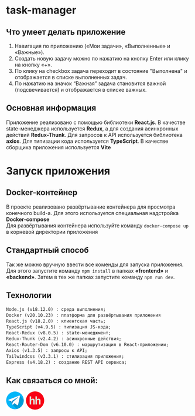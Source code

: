 # task-manager

## Что умеет делать приложение

1) Навигация по приложению («Мои задачи», «Выполненные» и «Важные»).
2) Создать новую задачу можно по нажатию на кнопку Enter или клику на кнопку «+».
3) По клику на checkbox задача переходит в состояние "Выполнена" и отображается в списке выполненных задач.
4) По нажатию на значок “Важная” задача становится важной (подсвечивается) и отображается в списке важных.

## Основная информация

Приложение реализовано с помощью библиотеки **React.js**. В качестве state-менеджера используется **Redux**, а для создания асинхронных действий **Redux-Thunk**. Для запросов к API используется библиотека **axios**. Для типизации кода используется **TypeScript**. В качестве сборщика приложения используется **Vite**

# Запуск приложения 

## Docker-контейнер

В проекте реализовано развёртывание контейнера для просмотра конечного build-а. Для этого используется специальная надстройка **Docker-compose**<br>
Для развёртывания контейнера используйте команду ```docker-compose up``` в корневой директории приложения

## Стандартный способ

Так же можно вручную ввести все коменды для запуска приложения. Для этого запустите команду ```npm install``` в папках **«frontend»** и **«backend»**. Затем в тех же папках запустите команду ```npm run dev```.

## Технологии

```plaintext
Node.js (v18.12.0) : среда выполнения;
Docker (v20.10.23) : платформа для развёртывания приложения
React.js (v18.2.0) : клиентская часть;
TypeScript (v4.9.5) : типизация JS-кода;
React-Redux (v8.0.5) : state-менеджмент;
Redux-Thunk (v2.4.2) : асинхронные действия;
React-Router-Dom (v6.10.0) : маршрутизация в React-приложении;
Axios (v1.3.5) : запросы к API;
Tailwindcss (v3.3.1) : стилизация приложения;
Express (v4.18.2) : создание REST API сервиса;
```

## Как связаться со мной:
[![](/screenshots/telegram.png)](https://t.me/m_morgunets) [![](/screenshots/hh.png)](https://yaroslavl.hh.ru/applicant/resumes/view?resume=e5c06f44ff0bd0a4010039ed1f7a68336e5a66)
